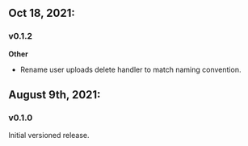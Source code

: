 ## Oct 18, 2021:
### v0.1.2
**Other**
- Rename user uploads delete handler to match naming convention.

## August 9th, 2021:
### v0.1.0 
Initial versioned release.
